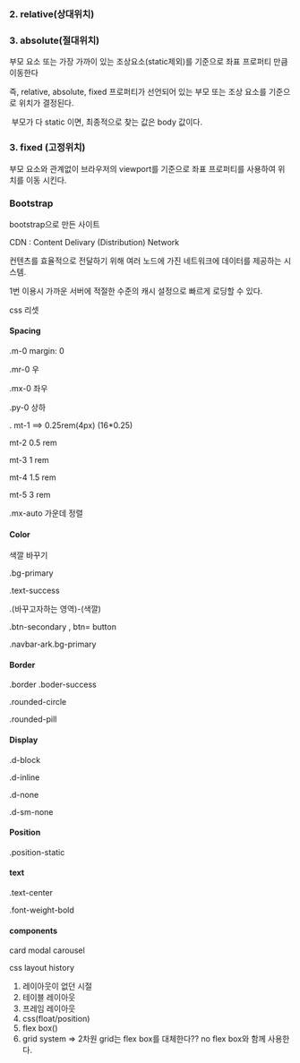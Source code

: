 ### 2. relative(상대위치)



### 3. absolute(절대위치)

부모 요소 또는 가장 가까이 있는 조상요소(static제외)를 기준으로 좌표 프로퍼티 만큼 이동한다

즉, relative, absolute, fixed 프로퍼티가 선언되어 있는 부모 또는 조상 요소를 기준으로 위치가 결정된다.

​	부모가 다 static 이면, 최종적으로 찾는 값은 body 값이다.



### 3. fixed  (고정위치)

부모 요소와 관계없이 브라우저의 viewport를 기준으로 좌표 프로퍼티를 사용하여 위치를 이동 시킨다.





### Bootstrap

bootstrap으로 만든 사이트

CDN  : Content Delivary (Distribution) Network

컨텐츠를 효율적으로 전달하기 위해 여러 노드에 가진 네트워크에 데이터를 제공하는 시스템.

1번 이용시 가까운 서버에 적절한 수준의 캐시 설정으로 빠르게 로딩할 수 있다.



css 리셋



#### Spacing 

.m-0 margin: 0 

.mr-0 우

.mx-0 좌우

.py-0 상하 



. mt-1 ==> 0.25rem(4px) (16*0.25)

mt-2 0.5 rem

mt-3 1 rem

mt-4 1.5 rem

mt-5 3 rem

.mx-auto 가운데 정렬



#### Color 

색깔 바꾸기

.bg-primary

.text-success

.(바꾸고자하는 영역)-(색깔)

.btn-secondary , btn= button

.navbar-ark.bg-primary



#### Border

.border .boder-success



.rounded-circle

.rounded-pill



#### Display

.d-block

.d-inline

.d-none

.d-sm-none



#### Position

.position-static

#### 

#### text

.text-center

.font-weight-bold



#### components

card modal carousel



css  layout history

1. 레이아웃이 없던 시절
2. 테이블 레이아웃
3. 프레임 레이아웃
4. css(float/position)
5. flex box()
6. grid system => 2차원     grid는 flex box를 대체한다?? no  flex box와 함께 사용한다.

